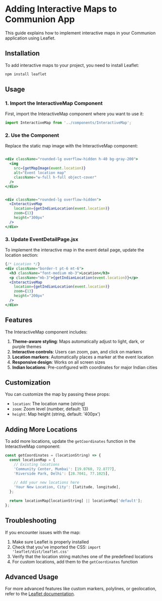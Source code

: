 # Adding Interactive Maps to Communion App

This guide explains how to implement interactive maps in your Communion application using Leaflet.

## Installation

To add interactive maps to your project, you need to install Leaflet:

```bash
npm install leaflet
```

## Usage

### 1. Import the InteractiveMap Component

First, import the InteractiveMap component where you want to use it:

```jsx
import InteractiveMap from '../components/InteractiveMap';
```

### 2. Use the Component

Replace the static map image with the InteractiveMap component:

```jsx

<div className="rounded-lg overflow-hidden h-40 bg-gray-200">
  <img 
    src={getMapImage(event.location)}
    alt="Event location map"
    className="w-full h-full object-cover"
  />
</div>


<div className="rounded-lg overflow-hidden">
  <InteractiveMap 
    location={getIndianLocation(event.location)} 
    zoom={13} 
    height="300px" 
  />
</div>
```

### 3. Update EventDetailPage.jsx

To implement the interactive map in the event detail page, update the location section:

```jsx
{/* Location */}
<div className="border-t pt-6 mt-6">
  <h3 className="font-medium mb-3">Location</h3>
  <p className="mb-3">{getIndianLocation(event.location)}</p>
  <InteractiveMap 
    location={getIndianLocation(event.location)} 
    zoom={13} 
    height="200px" 
  />
</div>
```

## Features

The InteractiveMap component includes:

1. **Theme-aware styling**: Maps automatically adjust to light, dark, or purple themes
2. **Interactive controls**: Users can zoom, pan, and click on markers
3. **Location markers**: Automatically places a marker at the event location
4. **Responsive design**: Works on all screen sizes
5. **Indian locations**: Pre-configured with coordinates for major Indian cities

## Customization

You can customize the map by passing these props:

- `location`: The location name (string)
- `zoom`: Zoom level (number, default: 13)
- `height`: Map height (string, default: '400px')

## Adding More Locations

To add more locations, update the `getCoordinates` function in the InteractiveMap component:

```jsx
const getCoordinates = (locationString) => {
  const locationMap = {
    // Existing locations
    'Community Center, Mumbai': [19.0760, 72.8777],
    'Riverside Park, Delhi': [28.7041, 77.1025],
    
    // Add your new locations here
    'Your New Location, City': [latitude, longitude],
  };
  
  return locationMap[locationString] || locationMap['default'];
};
```

## Troubleshooting

If you encounter issues with the map:

1. Make sure Leaflet is properly installed
2. Check that you've imported the CSS: `import 'leaflet/dist/leaflet.css'`
3. Verify that the location string matches one of the predefined locations
4. For custom locations, add them to the `getCoordinates` function

## Advanced Usage

For more advanced features like custom markers, polylines, or geolocation, refer to the [Leaflet documentation](https://leafletjs.com/reference.html). 